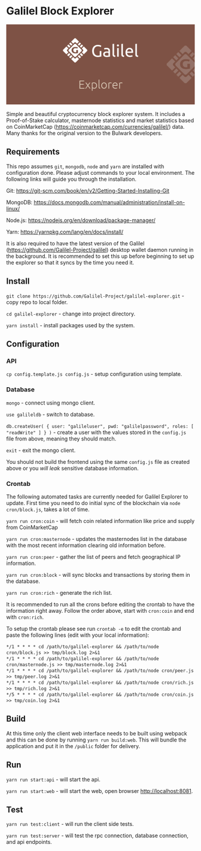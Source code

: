 # Galilel Block Explorer

![](doc/img/explorer.jpg)

Simple and beautiful cryptocurrency block explorer system. It includes a
Proof-of-Stake calculator, masternode statistics and market statistics based
on CoinMarketCap (https://coinmarketcap.com/currencies/galilel/) data. Many
thanks for the original version to the Bulwark developers.

## Requirements

This repo assumes `git`, `mongodb`, `node` and `yarn` are installed with
configuration done.  Please adjust commands to your local environment. The
following links will guide you through the installation.

Git: https://git-scm.com/book/en/v2/Getting-Started-Installing-Git

MongoDB: https://docs.mongodb.com/manual/administration/install-on-linux/

Node.js: https://nodejs.org/en/download/package-manager/

Yarn: https://yarnpkg.com/lang/en/docs/install/

It is also required to have the latest version of the Galilel
(https://github.com/Galilel-Project/galilel) desktop wallet daemon running in
the background. It is recommended to set this up before beginning to set up the
explorer so that it syncs by the time you need it.

## Install

`git clone https://github.com/Galilel-Project/galilel-explorer.git` - copy repo to local folder.

`cd galilel-explorer` - change into project directory.

`yarn install` - install packages used by the system.

## Configuration

### API

`cp config.template.js config.js` - setup configuration using template.

### Database

`mongo` - connect using mongo client.

`use galileldb` - switch to database.

`db.createUser( { user: "galileluser", pwd: "galilelpassword", roles: [ "readWrite" ] } )` - create a user with the values stored in the `config.js` file from above, meaning they should match.

`exit` - exit the mongo client.

You should not build the frontend using the same `config.js` file as created
above or you *will leak* sensitive database information.

### Crontab

The following automated tasks are currently needed for Galilel Explorer to
update. First time you need to do initial sync of the blockchain via
`node cron/block.js`, takes a lot of time.

`yarn run cron:coin` - will fetch coin related information like price and
supply from CoinMarketCap

`yarn run cron:masternode` - updates the masternodes list in the database with
the most recent information clearing old information before.

`yarn run cron:peer` - gather the list of peers and fetch geographical IP
information.

`yarn run cron:block` - will sync blocks and transactions by storing them in
the database.

`yarn run cron:rich` - generate the rich list.

It is recommended to run all the crons before editing the crontab to have the
information right away. Follow the order above, start with `cron:coin` and end
with `cron:rich`.

To setup the crontab please see run `crontab -e` to edit the crontab and paste
the following lines (edit with your local information):

```
*/1 * * * * cd /path/to/galilel-explorer && /path/to/node cron/block.js >> tmp/block.log 2>&1
*/1 * * * * cd /path/to/galilel-explorer && /path/to/node cron/masternode.js >> tmp/masternode.log 2>&1
*/1 * * * * cd /path/to/galilel-explorer && /path/to/node cron/peer.js >> tmp/peer.log 2>&1
*/1 * * * * cd /path/to/galilel-explorer && /path/to/node cron/rich.js >> tmp/rich.log 2>&1
*/5 * * * * cd /path/to/galilel-explorer && /path/to/node cron/coin.js >> tmp/coin.log 2>&1
```

## Build

At this time only the client web interface needs to be built using webpack and
this can be done by running `yarn run build:web`. This will bundle the
application and put it in the `/public` folder for delivery.

## Run

`yarn run start:api` - will start the api.

`yarn run start:web` - will start the web, open browser [http://localhost:8081](http://localhost:8081).

## Test

`yarn run test:client` - will run the client side tests.

`yarn run test:server` - will test the rpc connection, database connection, and
api endpoints.

